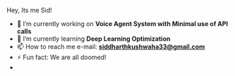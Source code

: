 Hey, Its me Sid!
- 🔭 I’m currently working on **Voice Agent System with Minimal use of API calls**
- 🌱 I’m currently learning **Deep Learning Optimization**
- 📫 How to reach me e-mail: **siddharthkushwaha33@gmail.com**
- ⚡ Fun fact: We are all doomed!
- 
<!--
**Siddharth0207/Siddharth0207** is a ✨ _special_ ✨ repository because its `README.md` (this file) appears on your GitHub profile.

Here are some ideas to get you started:

- 🔭 I’m currently working on ...
- 🌱 I’m currently learning ...
- 👯 I’m looking to collaborate on ...
- 🤔 I’m looking for help with ...
- 💬 Ask me about ...
- 📫 How to reach me: ...
- 😄 Pronouns: ...
- ⚡ Fun fact: ...
-->
